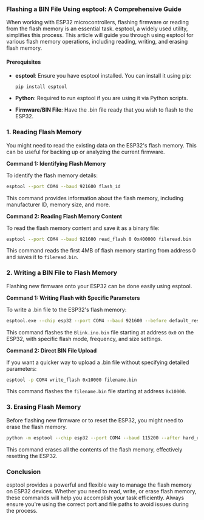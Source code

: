 ### Flashing a BIN File Using esptool: A Comprehensive Guide

When working with ESP32 microcontrollers, flashing firmware or reading from the flash memory is an essential task. esptool, a widely used utility, simplifies this process. This article will guide you through using esptool for various flash memory operations, including reading, writing, and erasing flash memory.

#### Prerequisites

- **esptool**: Ensure you have esptool installed. You can install it using pip:
  
  ```bash
  pip install esptool
  ```

- **Python**: Required to run esptool if you are using it via Python scripts.

- **Firmware/BIN File**: Have the .bin file ready that you wish to flash to the ESP32.

### 1. Reading Flash Memory

You might need to read the existing data on the ESP32's flash memory. This can be useful for backing up or analyzing the current firmware.

**Command 1: Identifying Flash Memory**

To identify the flash memory details:

```bash
esptool --port COM4 --baud 921600 flash_id
```

This command provides information about the flash memory, including manufacturer ID, memory size, and more.

**Command 2: Reading Flash Memory Content**

To read the flash memory content and save it as a binary file:

```bash
esptool --port COM4 --baud 921600 read_flash 0 0x400000 fileread.bin
```

This command reads the first 4MB of flash memory starting from address 0 and saves it to `fileread.bin`.

### 2. Writing a BIN File to Flash Memory

Flashing new firmware onto your ESP32 can be done easily using esptool.

**Command 1: Writing Flash with Specific Parameters**

To write a .bin file to the ESP32's flash memory:

```bash
esptool.exe --chip esp32 --port COM4 --baud 921600 --before default_reset --after hard_reset write_flash -z --flash_mode dio --flash_freq 80m --flash_size 4MB 0x0 H:\Blink.ino.bin
```

This command flashes the `Blink.ino.bin` file starting at address `0x0` on the ESP32, with specific flash mode, frequency, and size settings.

**Command 2: Direct BIN File Upload**

If you want a quicker way to upload a .bin file without specifying detailed parameters:

```bash
esptool -p COM4 write_flash 0x10000 filename.bin
```

This command flashes the `filename.bin` file starting at address `0x10000`.

### 3. Erasing Flash Memory

Before flashing new firmware or to reset the ESP32, you might need to erase the flash memory.

```bash
python -m esptool --chip esp32 --port COM4 --baud 115200 --after hard_reset erase_flash
```

This command erases all the contents of the flash memory, effectively resetting the ESP32.

### Conclusion

esptool provides a powerful and flexible way to manage the flash memory on ESP32 devices. Whether you need to read, write, or erase flash memory, these commands will help you accomplish your task efficiently. Always ensure you're using the correct port and file paths to avoid issues during the process.
